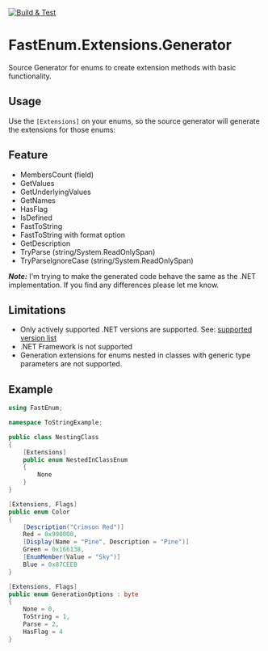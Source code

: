 [![Build & Test](https://github.com/D4nyi/FastEnum.Extensions.Generator/actions/workflows/build.yml/badge.svg)](https://github.com/D4nyi/FastEnum.Extensions.Generator/actions/workflows/build.yml)

# FastEnum.Extensions.Generator
Source Generator for enums to create extension methods with basic functionality.

## Usage

Use the `[Extensions]` on your enums, so the source generator will generate the extensions for those enums:

## Feature

- MembersCount (field)
- GetValues
- GetUnderlyingValues
- GetNames
- HasFlag
- IsDefined
- FastToString
- FastToString with format option
- GetDescription
- TryParse (string/System.ReadOnlySpan<char>)
- TryParseIgnoreCase (string/System.ReadOnlySpan<char>)

_**Note:**_
I'm trying to make the generated code behave the same as the .NET implementation.
If you find any differences please let me know.

## Limitations

- Only actively supported .NET versions are supported. See: [supported version list](https://dotnet.microsoft.com/en-us/platform/support/policy/dotnet-core#lifecycle)
- .NET Framework is not supported
- Generation extensions for enums nested in classes with generic type parameters are not supported.

## Example

```csharp
using FastEnum;

namespace ToStringExample;

public class NestingClass
{
    [Extensions]
    public enum NestedInClassEnum
    {
        None
    }
}

[Extensions, Flags]
public enum Color
{
    [Description("Crimson Red")]
    Red = 0x990000,
    [Display(Name = "Pine", Description = "Pine")]
    Green = 0x166138,
    [EnumMember(Value = "Sky")]
    Blue = 0x87CEEB
}

[Extensions, Flags]
public enum GenerationOptions : byte
{
    None = 0,
    ToString = 1,
    Parse = 2,
    HasFlag = 4
}
```
